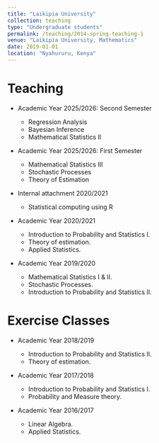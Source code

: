 ```yaml
---
title: "Laikipia University"
collection: teaching
type: "Undergraduate students"
permalink: /teaching/2014-spring-teaching-1
venue: "Laikipia University, Mathematics"
date: 2019-01-01
location: "Nyahururu, Kenya"
---
```


Teaching
======
* Academic Year 2025/2026: Second Semester
  * Regression Analysis
  * Bayesian Inference
  * Mathematical Statistics II
    
* Academic Year 2025/2026: First Semester
  * Mathematical Statistics III
  * Stochastic Processes
  * Theory of Estimation
     
* Internal attachment 2020/2021
  * Statistical computing using R
    
* Academic Year 2020/2021
  * Introduction to Probability and Statistics I.
  * Theory of estimation.
  * Applied Statistics.

* Academic Year 2019/2020
  * Mathematical Statistics I & II.
  * Stochastic Processes.
  * Introduction to Probability and Statistics II.
    
Exercise Classes
======
* Academic Year 2018/2019
  * Introduction to Probability and Statistics II.
  * Theory of estimation.
    
* Academic Year 2017/2018
  * Introduction to Probability and Statistics I.
  * Probability and Measure theory.
  
* Academic Year 2016/2017
  * Linear Algebra.
  * Applied Statistics.
  
